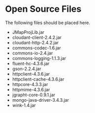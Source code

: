 <!--
The MIT License (MIT)

Copyright (c) 2014, 2017 IBM Corporation
Permission is hereby granted, free of charge, to any person obtaining a copy
of this software and associated documentation files (the "Software"), to deal
in the Software without restriction, including without limitation the rights
to use, copy, modify, merge, publish, distribute, sublicense, and/or sell
copies of the Software, and to permit persons to whom the Software is
furnished to do so, subject to the following conditions:

The above copyright notice and this permission notice shall be included in all
copies or substantial portions of the Software.

THE SOFTWARE IS PROVIDED "AS IS", WITHOUT WARRANTY OF ANY KIND, EXPRESS OR
IMPLIED, INCLUDING BUT NOT LIMITED TO THE WARRANTIES OF MERCHANTABILITY,
FITNESS FOR A PARTICULAR PURPOSE AND NONINFRINGEMENT. IN NO EVENT SHALL THE
AUTHORS OR COPYRIGHT HOLDERS BE LIABLE FOR ANY CLAIM, DAMAGES OR OTHER
LIABILITY, WHETHER IN AN ACTION OF CONTRACT, TORT OR OTHERWISE, ARISING FROM,
OUT OF OR IN CONNECTION WITH THE SOFTWARE OR THE USE OR OTHER DEALINGS IN THE
SOFTWARE.
-->

# Open Source Files

The following files should be placed here.

- JMapProjLib.jar
- cloudant-client-2.4.2.jar
- cloudant-http-2.4.2.jar
- commons-codec-1.6.jar
- commons-io-2.4.jar
- commons-logging-1.1.3.jar
- fluent-hc-4.3.6.jar
- gson-2.2.4.jar
- httpclient-4.3.6.jar
- httpclient-cache-4.3.6.jar
- httpcore-4.3.3.jar
- httpmime-4.3.6.jar
- jgrapht-core-0.9.1.jar
- mongo-java-driver-3.4.3.jar
- wink-1.4.jar